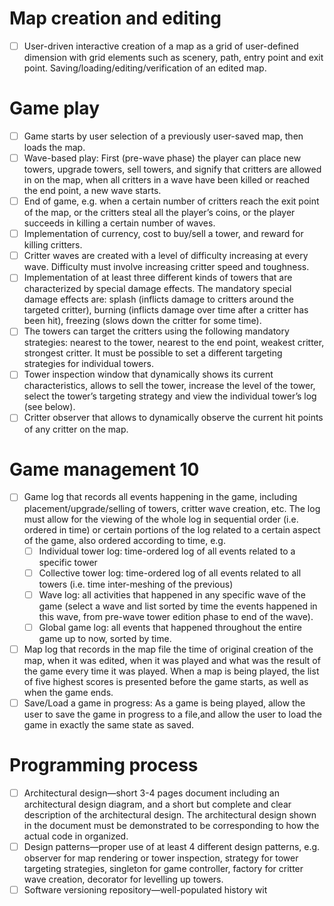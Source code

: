 # Map creation and editing
- [ ]  User-driven interactive creation of a map as a grid of user-defined dimension with grid elements such as scenery, path, entry point and exit point. Saving/loading/editing/verification of an edited map.

# Game play
- [ ] Game starts by user selection of a previously user-saved map, then loads the map. 
- [ ] Wave-based play: First (pre-wave phase) the player can place new towers, upgrade towers, sell towers, and signify that critters are allowed in on the map, when all critters in a wave have been killed or reached the end point, a new wave starts.
- [ ] End of game, e.g. when a certain number of critters reach the exit point of the map, or the critters steal all the player’s coins, or the player succeeds in killing a certain number of waves. 
- [ ] Implementation of currency, cost to buy/sell a tower, and reward for killing critters.
- [ ] Critter waves are created with a level of difficulty increasing at every wave. Difficulty must involve increasing critter speed and toughness.
- [ ] Implementation of at least three different kinds of towers that are characterized by special damage effects. The mandatory special damage effects are: splash (inflicts damage to critters around the targeted critter), burning (inflicts damage over time after a critter has been hit), freezing (slows down the critter for some time).
- [ ] The towers can target the critters using the following mandatory strategies: nearest to the tower, nearest to the end point, weakest critter, strongest critter. It must be possible to set a different targeting strategies for individual towers.
- [ ] Tower inspection window that dynamically shows its current characteristics, allows to sell the tower, increase the level of the tower, select the tower’s targeting strategy and view the individual tower’s log (see below).
- [ ] Critter observer that allows to dynamically observe the current hit points of any critter on the map.

# Game management 10
- [ ] Game log that records all events happening in the game, including placement/upgrade/selling of towers, critter wave creation, etc. The log must allow for the viewing of the whole log in sequential order (i.e. ordered in time) or certain portions of the log related to a certain aspect of the game, also ordered according to time, e.g.
	- [ ]  Individual tower log: time-ordered log of all events related to a specific tower
	- [ ]  Collective tower log: time-ordered log of all events related to all towers (i.e. time inter-meshing of the previous)
	- [ ]  Wave log: all activities that happened in any specific wave of the game (select a wave and list sorted by time the events happened in this wave, from pre-wave tower edition phase to end of the wave).
	- [ ]  Global game log: all events that happened throughout the entire game up to now, sorted by time.
- [ ] Map log that records in the map file the time of original creation of the map, when it was edited, when it was played and what was the result of the game every time it was played. When a map is being played, the list of five highest scores is presented before the game starts, as well as when the game ends.
- [ ] Save/Load a game in progress: As a game is being played, allow the user to save the game in progress to a file,and allow the user to load the game in exactly the same state as saved.

# Programming process
- [ ] Architectural design—short 3-4 pages document including an architectural design diagram, and a short but complete and clear description of the architectural design. The architectural design shown in the document must be demonstrated to be corresponding to how the actual code in organized.
- [ ] Design patterns—proper use of at least 4 different design patterns, e.g. observer for map rendering or tower inspection, strategy for tower targeting strategies, singleton for game controller, factory for critter wave creation, decorator for levelling up towers.
- [ ] Software versioning repository—well-populated history wit
